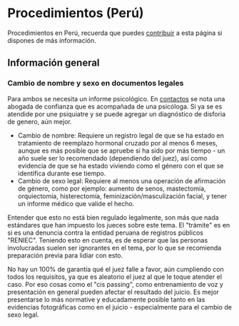 # Procedimientos (Perú)

Procedimientos en Perú, recuerda que puedes [contribuir](contribuir.md) a esta página si dispones de más información.

## Información general
### Cambio de nombre y sexo en documentos legales
Para ambos se necesita un informe psicológico. En [contactos](peru/contactos.md) se nota una abogada de confianza que es acompañada de una psicóloga. Si ya se es atendide por une psiquiatre y se puede agregar un diagnóstico de disforia de genero, aún mejor.
* Cambio de nombre: Requiere un registro legal de que se ha estado en tratamiento de reemplazo hormonal cruzado por al menos 6 meses, aunque es más posible que se apruebe si ha sido por más tiempo - un año suele ser lo recomendado (dependiendo del juez), así como evidencia de que se ha estado viviendo como el género con el que se identifica durante ese tiempo.
* Cambio de sexo legal: Requiere al menos una operación de afirmación de género, como por ejemplo: aumento de senos, mastectomía, orquiectomía, histerectomía, feminización/masculización facial, y tener un informe médico que valide el hecho.

Entender que esto no está bien regulado legalmente, son más que nada estándares que han impuesto los jueces sobre este tema. El "trámite" es en si es una denuncia contra la entidad peruana de registros públicos "RENIEC". 
Teniendo esto en cuenta, es de esperar que las personas involucradas suelen ser ignorantes en el tema, por lo que se recomienda preparación previa para lidiar con esto.

No hay un 100% de garantía qué el juez falle a favor, aún cumpliendo con todos los requisitos, ya que es aleatorio el juez al que le toque atender el caso. Por eso cosas como el "cis passing", como entrenamiento de voz y presentación en general pueden afectar el resultado del juicio. Es mejor presentarse lo más normative y educadamente posible tanto en las evidencias fotográficas como en el juicio - especialmente para el cambio de sexo legal.
